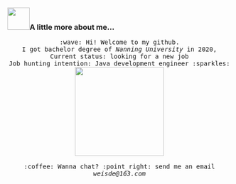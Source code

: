###  <img src="https://media.giphy.com/media/VgCDAzcKvsR6OM0uWg/giphy.gif" width="50">A little more about me...  

<p align="center">
  <samp>
    :wave: Hi! Welcome to my github.
    <br>I got bachelor degree of <em>Nanning University</em> in 2020,
    <br>Current status: looking for a new job
    <br>Job hunting intention: Java development engineer :sparkles:
    <br>
    <img src="https://i.imgur.com/kdKhgx6.gif" width="200px" align="center">
    <br><br>:coffee: Wanna chat? :point_right: send me an email  <em>weisde@163.com</em>
  </samp>
</p>

<!--

<details>
  <summary><b>:telescope: 2020 goal</b></summary>
  I want to be a greater coder this year. 
</details>

 <img src="https://media.giphy.com/media/LnQjpWaON8nhr21vNW/giphy.gif" width="60"><em><b>I love connecting with different people</b> so if you want to say <b>hi, I'll be happy to meet you more!</b> :)</em>

---



![wsdcoding's github stats](https://github-readme-stats.vercel.app/api?username=wsdcoding&hide=[%22issues%22]&show_icons=true)


**wsdcoding/wsdcoding** is a ✨ _special_ ✨ repository because its `README.md` (this file) appears on your GitHub profile.

Here are some ideas to get you started:

- 🔭 I’m currently working on ...
- 🌱 I’m currently learning ...
- 👯 I’m looking to collaborate on ...
- 🤔 I’m looking for help with ...
- 💬 Ask me about ...
- 📫 How to reach me: ...
- 😄 Pronouns: ...
- ⚡ Fun fact: ...
-->
